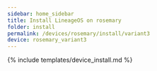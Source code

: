 ```yaml
---
sidebar: home_sidebar
title: Install LineageOS on rosemary
folder: install
permalink: /devices/rosemary/install/variant3
device: rosemary_variant3
---
```

{% include templates/device_install.md %}

